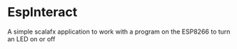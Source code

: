 # EspInteract
A simple scalafx application to work with a program on the ESP8266 to turn an LED on or off
